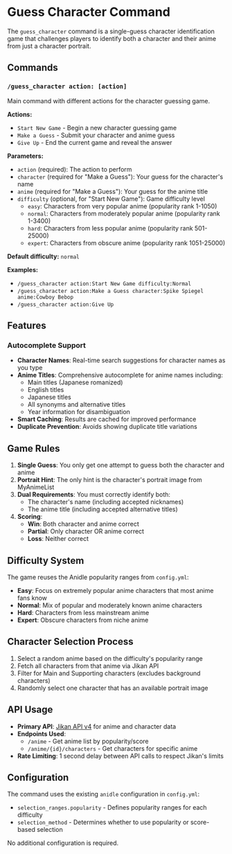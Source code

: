# Guess Character Command

The `guess_character` command is a single-guess character identification game that challenges players to identify both a character and their anime from just a character portrait.

## Commands

### `/guess_character action: [action]`

Main command with different actions for the character guessing game.

**Actions:**

- `Start New Game` - Begin a new character guessing game
- `Make a Guess` - Submit your character and anime guess
- `Give Up` - End the current game and reveal the answer

**Parameters:**

- `action` (required): The action to perform
- `character` (required for "Make a Guess"): Your guess for the character's name
- `anime` (required for "Make a Guess"): Your guess for the anime title
- `difficulty` (optional, for "Start New Game"): Game difficulty level
  - `easy`: Characters from very popular anime (popularity rank 1-1050)
  - `normal`: Characters from moderately popular anime (popularity rank 1-3400)
  - `hard`: Characters from less popular anime (popularity rank 501-25000)
  - `expert`: Characters from obscure anime (popularity rank 1051-25000)

**Default difficulty:** `normal`

**Examples:**

- `/guess_character action:Start New Game difficulty:Normal`
- `/guess_character action:Make a Guess character:Spike Spiegel anime:Cowboy Bebop`
- `/guess_character action:Give Up`

## Features

### Autocomplete Support
- **Character Names**: Real-time search suggestions for character names as you type
- **Anime Titles**: Comprehensive autocomplete for anime names including:
  - Main titles (Japanese romanized)
  - English titles
  - Japanese titles
  - All synonyms and alternative titles
  - Year information for disambiguation
- **Smart Caching**: Results are cached for improved performance
- **Duplicate Prevention**: Avoids showing duplicate title variations

## Game Rules

1. **Single Guess**: You only get one attempt to guess both the character and anime
2. **Portrait Hint**: The only hint is the character's portrait image from MyAnimeList
3. **Dual Requirements**: You must correctly identify both:
   - The character's name (including accepted nicknames)
   - The anime title (including accepted alternative titles)
4. **Scoring**:
   - **Win**: Both character and anime correct
   - **Partial**: Only character OR anime correct  
   - **Loss**: Neither correct

## Difficulty System

The game reuses the Anidle popularity ranges from `config.yml`:

- **Easy**: Focus on extremely popular anime characters that most anime fans know
- **Normal**: Mix of popular and moderately known anime characters
- **Hard**: Characters from less mainstream anime
- **Expert**: Obscure characters from niche anime

## Character Selection Process

1. Select a random anime based on the difficulty's popularity range
2. Fetch all characters from that anime via Jikan API
3. Filter for Main and Supporting characters (excludes background characters)
4. Randomly select one character that has an available portrait image

## API Usage

- **Primary API**: [Jikan API v4](https://jikan.moe/) for anime and character data
- **Endpoints Used**:
  - `/anime` - Get anime list by popularity/score
  - `/anime/{id}/characters` - Get characters for specific anime
- **Rate Limiting**: 1 second delay between API calls to respect Jikan's limits

## Configuration

The command uses the existing `anidle` configuration in `config.yml`:

- `selection_ranges.popularity` - Defines popularity ranges for each difficulty
- `selection_method` - Determines whether to use popularity or score-based selection

No additional configuration is required.
